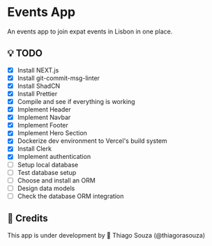 # Events App

An events app to join expat events in Lisbon in one place.

## :bulb: TODO

- [x] Install NEXT.js
- [x] Install git-commit-msg-linter
- [x] Install ShadCN
- [x] Install Prettier
- [x] Compile and see if everything is working
- [x] Implement Header
- [x] Implement Navbar
- [x] Implement Footer
- [x] Implement Hero Section
- [x] Dockerize dev environment to Vercel's build system
- [x] Install Clerk
- [x] Implement authentication
- [ ] Setup local database
- [ ] Test database setup
- [ ] Choose and install an ORM
- [ ] Design data models
- [ ] Check the database ORM integration

## :wrench: Credits

This app is under development by :rocket: Thiago Souza (@thiagorasouza)
